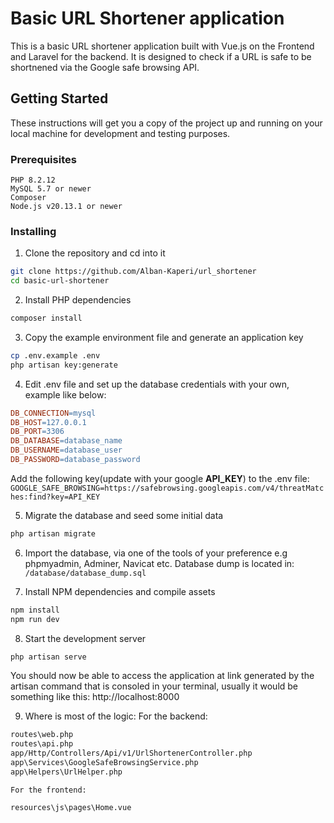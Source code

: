 # Basic URL Shortener application

This is a basic URL shortener application built with Vue.js on the Frontend and Laravel for the backend. It is designed to check if a URL is safe to be shortnened via the Google safe browsing API.

## Getting Started

These instructions will get you a copy of the project up and running on your local machine for development and testing purposes.

### Prerequisites

    PHP 8.2.12
    MySQL 5.7 or newer
    Composer
    Node.js v20.13.1 or newer

### Installing

1. Clone the repository and cd into it

```bash
git clone https://github.com/Alban-Kaperi/url_shortener
cd basic-url-shortener
```

2. Install PHP dependencies

```bash
composer install
```

3. Copy the example environment file and generate an application key

```bash
cp .env.example .env
php artisan key:generate
```

4. Edit .env file and set up the database credentials with your own, example like below:

```makefile
DB_CONNECTION=mysql
DB_HOST=127.0.0.1
DB_PORT=3306
DB_DATABASE=database_name
DB_USERNAME=database_user
DB_PASSWORD=database_password
```

Add the following key(update with your google **API_KEY**) to the .env file:
`
GOOGLE_SAFE_BROWSING=https://safebrowsing.googleapis.com/v4/threatMatches:find?key=API_KEY`

5. Migrate the database and seed some initial data

```bash
php artisan migrate
```

6. Import the database, via one of the tools of your preference e.g phpmyadmin, Adminer, Navicat etc.
   Database dump is located in: `/database/database_dump.sql`

7. Install NPM dependencies and compile assets

```bash
npm install
npm run dev
```

8. Start the development server

```bash
php artisan serve
```

You should now be able to access the application at link generated by the artisan command that is consoled in your terminal, usually it would be something like this: http://localhost:8000

9. Where is most of the logic:
   For the backend:

```bash
routes\web.php
routes\api.php
app/Http/Controllers/Api/v1/UrlShortenerController.php
app\Services\GoogleSafeBrowsingService.php
app\Helpers\UrlHelper.php
```

    For the frontend:

```bash
resources\js\pages\Home.vue
```

